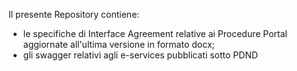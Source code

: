 Il presente Repository contiene:
-   le specifiche di Interface Agreement relative ai Procedure Portal aggiornate all'ultima versione in formato docx;
-   gli swagger relativi agli e-services pubblicati sotto PDND
